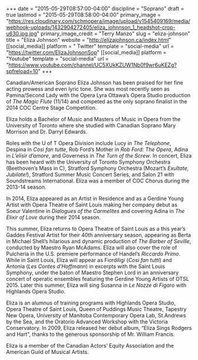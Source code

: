 +++
date = "2015-05-29T08:57:00-04:00"
discipline = "Soprano"
draft = true
lastmod = "2015-05-29T08:58:00-04:00"
primary_image = "https://res.cloudinary.com/schmopera/image/upload/v1545409169/media/webhook-uploads/1432904272405/eliza_johnnson_1_headshot-crop-u630.jpg.jpg"
primary_image_credit = "Terry Manzo"
slug = "eliza-johnson"
title = "Eliza Johnson"
website = "http://elizajohnson.ca/index.html"
[[social_media]]
platform = " Twitter"
template = "social-media"
url = "https://twitter.com/ElizaJohnsonSop"
[[social_media]]
platform = "Youtube"
template = "social-media"
url = "https://www.youtube.com/channel/UC5XUkKZUW1Nb0f9wr6uKEZg?spfreload=10"
+++

Canadian/American Soprano Eliza Johnson has been praised for her fine acting prowess and even lyric tone.  She was most recently seen as Pamina/Second Lady with the Opera Lyra Ottawa’s Opera Studio production of *The Magic Flute* (11/14) and competed as the only soprano finalist in the 2014 COC Centre Stage Competition.
 
Eliza holds a Bachelor of Music and Masters of Music in Opera from the University of Toronto where she studied with Canadian Soprano Mary Morrison and Dr. Darryl Edwards.
 
Roles with the U of T Opera Division include Lucy in *The Telephone*, Despina in *Così fan tutte*, Rob Ford’s Mother in *Rob Ford: The Opera*, Adina in *L’elisir d’amore*, and Governess in *The Turn of the Screw*. In concert, Eliza has been heard with the University of Toronto Symphony Orchestra (Beethoven’s Mass in C), Stratford Symphony Orchestra (Mozart’s *Exultate, Jubilate!*), Stratford Summer Music Concert Series, and Salon 21 with Soundstreams International. Eliza was a member of COC Chorus during the 2013-14 season.
 
In 2014, Eliza appeared as an Artist in Residence and as a Gerdine Young Artist with Opera Theatre of Saint Louis making her company debut as Soeur Valentine in *Dialogues of the Carmelites* and covering Adina in *The Elixir of Love* during their 2014 season.
 
This summer, Eliza returns to Opera Theatre of Saint Louis as a this year’s Gaddes Festival Artist for their 40th anniversary season, appearing as Berta in Michael Shell’s hilarious and dynamic production of *The Barber of Seville*, conducted by Maestro Ryan McAdams.  Eliza will also cover the role of Pulcheria in the U.S. premiere performance of Handel’s *Riccardo Primo*. While in Saint Louis, Eliza will appear as Fiordiligi (*Cosi fan tutti*) and Antonia (*Les Contes d’Hoffmann*) in excerpts with the Saint Louis Symphony, under the baton of Maestro Stephen Lord in an anniversary concert of operatic ensembles featuring the Gerdine Young Artists of OTSL 2015. Later this summer, Eliza will sing Susanna in *Le Nozze di Figaro* with Highlands Opera Studio.
 
Eliza is an alumnus of training programs with Highlands Opera Studio, Opera Theatre of Saint Louis, Queen of Puddings Music Theatre, Tapestry New Opera, University of Manitoba Contemporary Opera Lab, St.Andrews by the Sea, and the Oratorio Advanced Workshop with the Victoria Conservatory.  In 2009, Eliza released her debut album, “Eliza Sings Rodgers and Hart", thanks to the generous sponsorship of Mr. William Francis.
 
Eliza is a member of the Canadian Actors’ Equity Association and the American Guild of Musical Artists.
